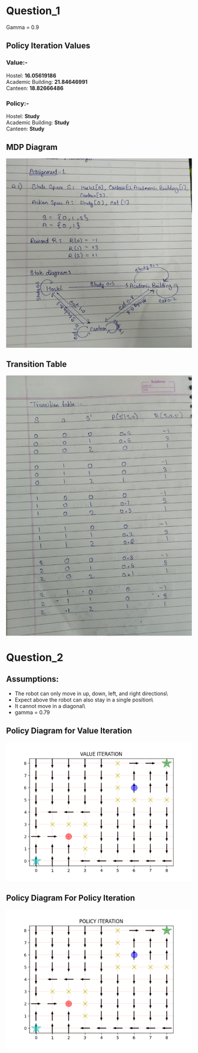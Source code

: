 # Question_1
Gamma = 0.9
## Policy Iteration Values
### Value:- 
Hostel: **16.05619186** \
Academic Building: **21.84646991**\
Canteen: **18.82666486** 


### Policy:- 
Hostel: **Study**\
Academic Building: **Study**\
Canteen: **Study**

## MDP Diagram
![image](images/Pg1.jpg)
## Transition Table
![image](images/Pg2.jpg)

# Question_2
## Assumptions:
- The robot can only move in up, down, left, and right directions\
- Expect above the robot can also stay in a single position\
- It cannot move in a diagonal\
- gamma = 0.79

## Policy Diagram for Value Iteration 
![image](images/Figure_1.png)
## Policy Diagram For Policy Iteration
![image](images/Figure_2.png)
